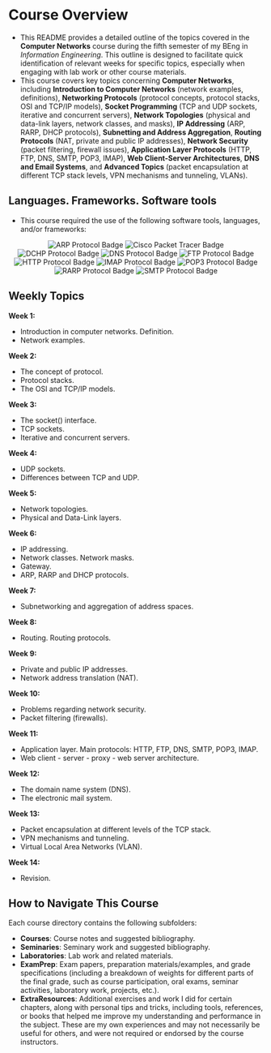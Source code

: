 # Course Overview

- This README provides a detailed outline of the topics covered in the **Computer Networks** course during the fifth semester of my BEng in _Information Engineering_. This outline is designed to facilitate quick identification of relevant weeks for specific topics, especially when engaging with lab work or other course materials.
- This course covers key topics concerning **Computer Networks**, including **Introduction to Computer Networks** (network examples, definitions), **Networking Protocols** (protocol concepts, protocol stacks, OSI and TCP/IP models), **Socket Programming** (TCP and UDP sockets, iterative and concurrent servers), **Network Topologies** (physical and data-link layers, network classes, and masks), **IP Addressing** (ARP, RARP, DHCP protocols), **Subnetting and Address Aggregation**, **Routing Protocols** (NAT, private and public IP addresses), **Network Security** (packet filtering, firewall issues), **Application Layer Protocols** (HTTP, FTP, DNS, SMTP, POP3, IMAP), **Web Client-Server Architectures**, **DNS and Email Systems**, and **Advanced Topics** (packet encapsulation at different TCP stack levels, VPN mechanisms and tunneling, VLANs).

## Languages. Frameworks. Software tools

- This course required the use of the following software tools, languages, and/or frameworks:

<div align="center">
  
<p>
  <img alt="ARP Protocol Badge" src="https://img.shields.io/badge/ARP Protocol-%230071C5?style=for-the-badge&logo=arp&logoColor=white"> 
  <img alt="Cisco Packet Tracer Badge" src="https://img.shields.io/badge/Cisco Packet Tracer-%231BA0D7?style=for-the-badge&logo=ciscopackettracer&logoColor=white">
  <img alt="DCHP Protocol Badge" src="https://img.shields.io/badge/DCHP Protocol-%23264A77?style=for-the-badge&logo=dchp&logoColor=white"> 
  <img alt="DNS Protocol Badge" src="https://img.shields.io/badge/DNS Protocol-%230274B3?style=for-the-badge&logo=dns&logoColor=white"> 
  <img alt="FTP Protocol Badge" src="https://img.shields.io/badge/FTP Protocol-%23003366?style=for-the-badge&logo=ftp&logoColor=white"> 
  <img alt="HTTP Protocol Badge" src="https://img.shields.io/badge/HTTP Protocol-%23005A9C?style=for-the-badge&logo=http&logoColor=white"> 
  <img alt="IMAP Protocol Badge" src="https://img.shields.io/badge/IMAP Protocol-%2366CC66?style=for-the-badge&logo=imap&logoColor=white"> 
  <img alt="POP3 Protocol Badge" src="https://img.shields.io/badge/POP3 Protocol-%23336699?style=for-the-badge&logo=pop3&logoColor=white"> 
  <img alt="RARP Protocol Badge" src="https://img.shields.io/badge/RARP Protocol-%230033A0?style=for-the-badge&logo=rarp&logoColor=white"> 
  <img alt="SMTP Protocol Badge" src="https://img.shields.io/badge/SMTP Protocol-%236699CC?style=for-the-badge&logo=smtp&logoColor=white"> 
</p>
  
</div>

## Weekly Topics

**Week 1:** 
- Introduction in computer networks. Definition.
- Network examples.

**Week 2:**
- The concept of protocol.
- Protocol stacks.
- The OSI and TCP/IP models.

**Week 3:**
- The socket() interface.
- TCP sockets.
- Iterative and concurrent servers.

**Week 4:**
- UDP sockets.
- Differences between TCP and UDP.

**Week 5:**
- Network topologies.
- Physical and Data-Link layers.

**Week 6:**
- IP addressing.
- Network classes. Network masks.
- Gateway.
- ARP, RARP and DHCP protocols.

**Week 7:**
- Subnetworking and aggregation of address spaces.

**Week 8:**
- Routing. Routing protocols.

**Week 9:**
- Private and public IP addresses.
- Network address translation (NAT).

**Week 10:**
- Problems regarding network security.
- Packet filtering (firewalls).

**Week 11:**
- Application layer. Main protocols: HTTP, FTP, DNS, SMTP, POP3, IMAP.
- Web client - server - proxy - web server architecture.

**Week 12:**
- The domain name system (DNS).
- The electronic mail system.

**Week 13:**
- Packet encapsulation at different levels of the TCP stack.
- VPN mechanisms and tunneling.
- Virtual Local Area Networks (VLAN).

**Week 14:**
- Revision. 

## How to Navigate This Course

Each course directory contains the following subfolders:

- **Courses**: Course notes and suggested bibliography.
- **Seminaries**: Seminary work and suggested bibliography.
- **Laboratories**: Lab work and related materials.
- **ExamPrep**: Exam papers, preparation materials/examples, and grade specifications (including a breakdown of weights for different parts of the final grade, such as course participation, oral exams, seminar activities, laboratory work, projects, etc.).
- **ExtraResources**: Additional exercises and work I did for certain chapters, along with personal tips and tricks, including tools, references, or books that helped me improve my understanding and performance in the subject. These are my own experiences and may not necessarily be useful for others, and were not required or endorsed by the course instructors.
